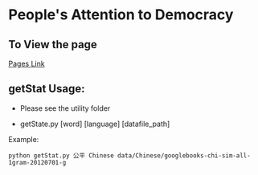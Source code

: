 People's Attention to Democracy
==================


## To View the page

[Pages Link](https://github.com/Victor0829/peoplesAttentionInDemocracy)

## getStat Usage:

- Please see the utility folder

- getState.py [word] [language] [datafile_path]


Example:
```
python getStat.py 公平 Chinese data/Chinese/googlebooks-chi-sim-all-1gram-20120701-g
```